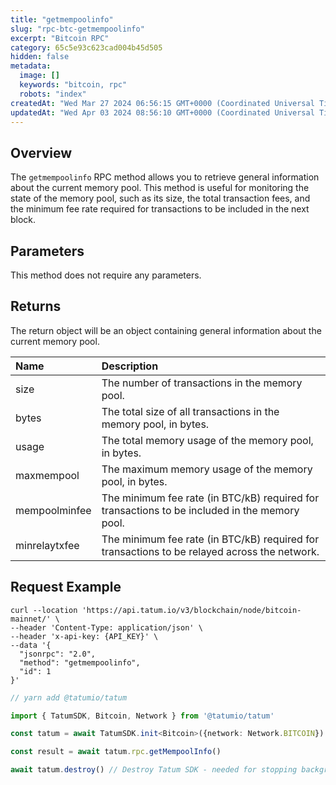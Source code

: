 ```yaml
---
title: "getmempoolinfo"
slug: "rpc-btc-getmempoolinfo"
excerpt: "Bitcoin RPC"
category: 65c5e93c623cad004b45d505
hidden: false
metadata: 
  image: []
  keywords: "bitcoin, rpc"
  robots: "index"
createdAt: "Wed Mar 27 2024 06:56:15 GMT+0000 (Coordinated Universal Time)"
updatedAt: "Wed Apr 03 2024 08:56:10 GMT+0000 (Coordinated Universal Time)"
---
```

## Overview

The `getmempoolinfo` RPC method allows you to retrieve general information about the current memory pool. This method is useful for monitoring the state of the memory pool, such as its size, the total transaction fees, and the minimum fee rate required for transactions to be included in the next block.

## Parameters

This method does not require any parameters.

## Returns

The return object will be an object containing general information about the current memory pool.

| Name          | Description                                                                                   |
| :------------ | :-------------------------------------------------------------------------------------------- |
| size          | The number of transactions in the memory pool.                                                |
| bytes         | The total size of all transactions in the memory pool, in bytes.                              |
| usage         | The total memory usage of the memory pool, in bytes.                                          |
| maxmempool    | The maximum memory usage of the memory pool, in bytes.                                        |
| mempoolminfee | The minimum fee rate (in BTC/kB) required for transactions to be included in the memory pool. |
| minrelaytxfee | The minimum fee rate (in BTC/kB) required for transactions to be relayed across the network.  |

## Request Example

```curl cURL
curl --location 'https://api.tatum.io/v3/blockchain/node/bitcoin-mainnet/' \
--header 'Content-Type: application/json' \
--header 'x-api-key: {API_KEY}' \
--data '{
  "jsonrpc": "2.0",
  "method": "getmempoolinfo",
  "id": 1
}'
```
```typescript JS SDK
// yarn add @tatumio/tatum

import { TatumSDK, Bitcoin, Network } from '@tatumio/tatum'

const tatum = await TatumSDK.init<Bitcoin>({network: Network.BITCOIN})

const result = await tatum.rpc.getMempoolInfo()

await tatum.destroy() // Destroy Tatum SDK - needed for stopping background jobs
```
